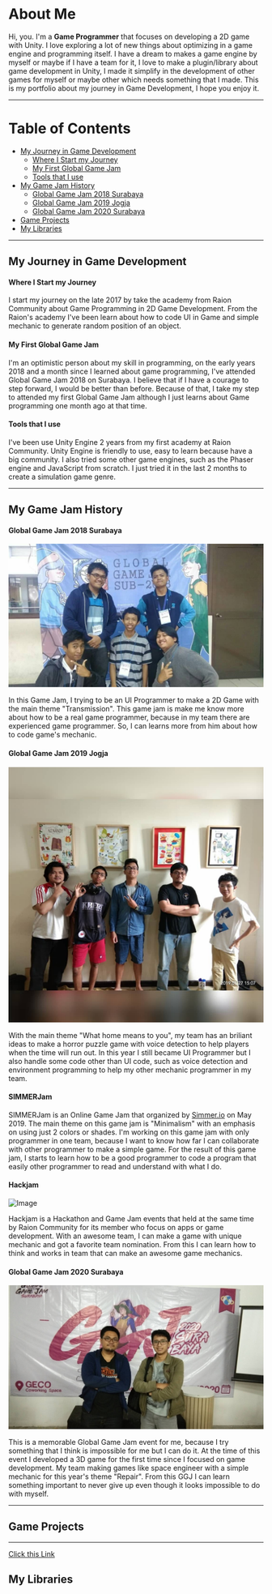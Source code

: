 # About Me

Hi, you. I'm a **Game Programmer** that focuses on developing a 2D game with Unity. I love exploring a lot of new things about optimizing in a game engine and programming itself. I have a dream to makes a game engine by myself or maybe if I have a team for it, I love to make a plugin/library about game development in Unity, I made it simplify in the development of other games for myself or maybe other which needs something that I made. This is my portfolio about my journey in Game Development, I hope you enjoy it.

***
# Table of Contents
* [My Journey in Game Development](#my-journey-in-game-development)
    * [Where I Start my Journey](#where-i-start-my-journey)
    * [My First Global Game Jam](#my-first-global-game-jam)
    * [Tools that I use](#tools-that-i-use)
* [My Game Jam History](#my-game-jam-history)
    * [Global Game Jam 2018 Surabaya](#global-game-jam-2018-surabaya)
    * [Global Game Jam 2019 Jogja](#global-game-jam-2019-jogja)
    * [Global Game Jam 2020 Surabaya](#global-game-jam-2020-surabaya)
* [Game Projects](#game-projects)
* [My Libraries](#my-libraries)

***

## My Journey in Game Development
#### Where I Start my Journey
I start my journey on the late 2017 by take the academy from Raion Community about Game Programming in 2D Game Development.
From the Raion's academy I've been learn about how to code UI in Game and simple mechanic to generate random position
of an object.

#### My First Global Game Jam
I'm an optimistic person about my skill in programming, on the early years 2018 and a month since I learned about game programming, I've attended Global Game Jam 2018 on Surabaya.
I believe that if I have a courage to step forward, I would be better than before. Because of that, I take my step to attended my first
Global Game Jam although I just learns about Game programming one month ago at that time.

#### Tools that I use
I've been use Unity Engine 2 years from my first academy at Raion Community. Unity Engine is friendly to use, easy to learn because have a big community.
I also tried some other game engines, such as the Phaser engine and JavaScript from scratch. I just tried it in the last 2 months to create a simulation game genre. 

***

## My Game Jam History

#### Global Game Jam 2018 Surabaya

![Image](/images/teamggjsurabaya2018.jpg)

In this Game Jam, I trying to be an UI Programmer to make a 2D Game with the main theme "Transmission".
This game jam is make me know more about how to be a real game programmer, because in my team there are
experienced game programmer. So, I can learns more from him about how to code game's mechanic.

#### Global Game Jam 2019 Jogja

![Image](/images/teamggjjogja2019.jpg)

With the main theme "What home means to you", my team has an briliant ideas to make a horror puzzle game
with voice detection to help players when the time will run out. In this year I still became UI Programmer but
I also handle some code other than UI code, such as voice detection and environment programming to help my other mechanic programmer in my team. 

#### SIMMERJam

SIMMERJam is an Online Game Jam that organized by [Simmer.io](https://simmer.io/) on May 2019. The main theme on this game jam is "Minimalism" with an emphasis on using just 2 colors or shades.
I'm working on this game jam with only programmer in one team, because I want to know how far I can collaborate with other programmer
to make a simple game. For the result of this game jam, I starts to learn how to be a good programmer to code a program that easily other programmer to
read and understand with what I do. 


#### Hackjam

![Image](/images/teamhackjam2019.JPG)

Hackjam is a Hackathon and Game Jam events that held at the same time by Raion Community for its member who focus
on apps or game development. With an awesome team, I can make a game with unique mechanic and got a favorite team nomination.
From this I can learn how to think and works in team that can make an awesome game mechanics. 

#### Global Game Jam 2020 Surabaya

![Image](/images/teamggjsurabaya2020.jpg)

This is a memorable Global Game Jam event for me, because I try something that I think is impossible for me but I can do it. 
At the time of this event I developed a 3D game for the first time since I focused on game development. 
My team making games like space engineer with a simple mechanic for this year's theme "Repair". From this GGJ I can learn something important 
to never give up even though it looks impossible to do with myself.

***

## Game Projects

***
[Click this Link](/game-project)

## My Libraries
